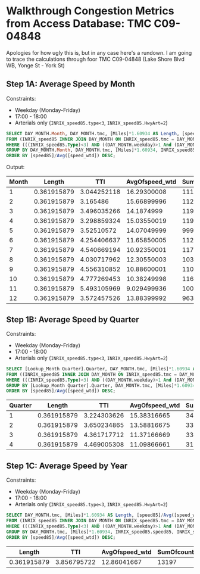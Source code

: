 # Walkthrough Congestion Metrics from Access Database: TMC C09-04848

Apologies for how ugly this is, but in any case here's a rundown. I am going to trace the calculations through foor TMC C09-04848 (Lake Shore Blvd WB, Yonge St - York St)

## Step 1A: Average Speed by Month
Constraints:

- Weekday (Monday-Friday)
- 17:00 - 18:00
- Arterials only (`INRIX_speed85.type<3`, `INRIX_speed85.HwyArt=2`)

```SQL
SELECT DAY_MONTH.Month, DAY_MONTH.tmc, [Miles]*1.60934 AS Length, [speed85]/Avg([speed_wtd]) AS TTI, Avg(DAY_MONTH.speed_wtd) AS AvgOfspeed_wtd, Sum(DAY_MONTH.Count) AS SumOfcount, Avg(DAY_MONTH.speed) AS AvgOfspeed, INRIX_speed85.speed85, INRIX_speed85.nightspeed INTO [Average Speed TTI Monthly AM]
FROM (INRIX_speed85 INNER JOIN DAY_MONTH ON INRIX_speed85.tmc = DAY_MONTH.tmc) INNER JOIN [Toronto City Inrix with Steeles] ON DAY_MONTH.tmc = [Toronto City Inrix with Steeles].Tmc
WHERE (((INRIX_speed85.Type)<3) AND ((DAY_MONTH.weekday)>1 And (DAY_MONTH.weekday)<7) AND ((DAY_MONTH.time15)>170 And (DAY_MONTH.time15)<180) AND ((INRIX_speed85.HwyArt)=2) AND (DAY_MONTH.tmc)="C09-04848"))
GROUP BY DAY_MONTH.Month, DAY_MONTH.tmc, [Miles]*1.60934, INRIX_speed85.speed85, INRIX_speed85.nightspeed
ORDER BY [speed85]/Avg([speed_wtd]) DESC;
```

Output:

| Month | Length      | TTI         | AvgOfspeed_wtd | SumOfcount | AvgOfspeed  | speed85 | nightspeed | 
|-------|-------------|-------------|----------------|------------|-------------|---------|------------| 
| 1     | 0.361915879 | 3.044252118 | 16.29300008    | 1115       | 16.88899989 | 49.6    | 34         | 
| 2     | 0.361915879 | 3.165486    | 15.66899996    | 1124       | 15.67350006 | 49.6    | 34         | 
| 3     | 0.361915879 | 3.496035266 | 14.1874999     | 1195       | 14.30849996 | 49.6    | 34         | 
| 4     | 0.361915879 | 3.298859324 | 15.03550019    | 1196       | 15.4295002  | 49.6    | 34         | 
| 5     | 0.361915879 | 3.52510572  | 14.07049999    | 999        | 14.17749996 | 49.6    | 34         | 
| 6     | 0.361915879 | 4.254406637 | 11.65850005    | 1122       | 11.60049996 | 49.6    | 34         | 
| 7     | 0.361915879 | 4.540669194 | 10.92350001    | 1173       | 11.1085001  | 49.6    | 34         | 
| 8     | 0.361915879 | 4.030717962 | 12.30550003    | 1032       | 12.30699992 | 49.6    | 34         | 
| 9     | 0.361915879 | 4.556310852 | 10.88600001    | 1105       | 11.13150001 | 49.6    | 34         | 
| 10    | 0.361915879 | 4.777269453 | 10.38249998    | 1164       | 10.54900002 | 49.6    | 34         | 
| 11    | 0.361915879 | 5.493105969 | 9.029499936    | 1009       | 8.980000091 | 49.6    | 34         | 
| 12    | 0.361915879 | 3.572457526 | 13.88399992    | 963        | 14.03099992 | 49.6    | 34         | 

## Step 1B: Average Speed by Quarter
Constraints:

- Weekday (Monday-Friday)
- 17:00 - 18:00
- Arterials only (`INRIX_speed85.type<3`, `INRIX_speed85.HwyArt=2`)

```SQL
SELECT [Lookup_Month Quarter].Quarter, DAY_MONTH.tmc, [Miles]*1.60934 AS Length, [speed85]/Avg([speed_wtd]) AS TTI, Avg(DAY_MONTH.speed_wtd) AS AvgOfspeed_wtd, Sum(DAY_MONTH.Count) AS SumOfcount, Avg(DAY_MONTH.speed) AS AvgOfspeed, INRIX_speed85.speed85, INRIX_speed85.nightspeed INTO [Average Speed TTI Quarterly AM]
FROM ((INRIX_speed85 INNER JOIN DAY_MONTH ON INRIX_speed85.tmc = DAY_MONTH.tmc) INNER JOIN [Toronto City Inrix with Steeles] ON DAY_MONTH.tmc = [Toronto City Inrix with Steeles].Tmc) INNER JOIN [Lookup_Month Quarter] ON DAY_MONTH.month = [Lookup_Month Quarter].Month
WHERE (((INRIX_speed85.Type)<3) AND ((DAY_MONTH.weekday)>1 And (DAY_MONTH.weekday)<7) AND ((DAY_MONTH.time15)>170 And (DAY_MONTH.time15)<180) AND ((INRIX_speed85.HwyArt)=2) AND (DAY_MONTH.tmc)="C09-04848")
GROUP BY [Lookup_Month Quarter].Quarter, DAY_MONTH.tmc, [Miles]*1.60934, INRIX_speed85.speed85, INRIX_speed85.nightspeed
ORDER BY [speed85]/Avg([speed_wtd]) DESC;
```

| Quarter | Length      | TTI         | AvgOfspeed_wtd | SumOfcount | AvgOfspeed  | speed85 | nightspeed | 
|---------|-------------|-------------|----------------|------------|-------------|---------|------------| 
| 1       | 0.361915879 | 3.224303626 | 15.38316665    | 3434       | 15.62366664 | 49.6    | 34         | 
| 2       | 0.361915879 | 3.650234865 | 13.58816675    | 3317       | 13.73583337 | 49.6    | 34         | 
| 3       | 0.361915879 | 4.361717712 | 11.37166669    | 3310       | 11.51566668 | 49.6    | 34         | 
| 4       | 0.361915879 | 4.469005308 | 11.09866661    | 3136       | 11.18666668 | 49.6    | 34         | 

## Step 1C: Average Speed by Year
Constraints:

- Weekday (Monday-Friday)
- 17:00 - 18:00
- Arterials only (`INRIX_speed85.type<3`, `INRIX_speed85.HwyArt=2`)

```SQL
SELECT DAY_MONTH.tmc, [Miles]*1.60934 AS Length, [speed85]/Avg([speed_wtd]) AS TTI, Avg(DAY_MONTH.speed_wtd) AS AvgOfspeed_wtd, Sum(DAY_MONTH.Count) AS SumOfcount, Avg(DAY_MONTH.speed) AS AvgOfspeed, INRIX_speed85.speed85, INRIX_speed85.nightspeed INTO [Average Speed TTI Annual AM]
FROM (INRIX_speed85 INNER JOIN DAY_MONTH ON INRIX_speed85.tmc = DAY_MONTH.tmc) INNER JOIN [Toronto City Inrix with Steeles] ON DAY_MONTH.tmc = [Toronto City Inrix with Steeles].Tmc
WHERE (((INRIX_speed85.Type)<3) AND ((DAY_MONTH.weekday)>1 And (DAY_MONTH.weekday)<7) AND ((DAY_MONTH.time15)>170 And (DAY_MONTH.time15)<180) AND ((INRIX_speed85.HwyArt)=2) AND (DAY_MONTH.tmc)="C09-04848")
GROUP BY DAY_MONTH.tmc, [Miles]*1.60934, INRIX_speed85.speed85, INRIX_speed85.nightspeed
ORDER BY [speed85]/Avg([speed_wtd]) DESC;
```

| Length      | TTI         | AvgOfspeed_wtd | SumOfcount | AvgOfspeed  | speed85 | nightspeed | 
|-------------|-------------|----------------|------------|-------------|---------|------------| 
| 0.361915879 | 3.856795722 | 12.86041667    | 13197      | 13.01545834 | 49.6    | 34         | 
